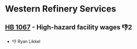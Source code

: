 # Western Refinery Services

## [HB 1067](/bill/2023-24/hb/1067/) - High-hazard facility wages  👎2 
* 👎 Ryan Likkel